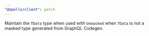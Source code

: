 ```yaml
---
"@apollo/client": patch
---
```


Maintain the `TData` type when used with `Unmasked` when `TData` is not a masked type generated from GraphQL Codegen.
